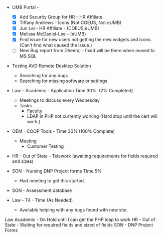 - UMB Portal - 
    - [x] Add Security Group for HR - HR Affiliate.
    - [x] Tiffany Andrews - Icons (Not COEUS, Not eUMB)
    - [x] Jun Lei - HR Affiliate - (COEUS,eUMB)
    - [x] Melissa McDaniel-Lee - (eUMB)
    - [x] Find issue for new users not getting the new widgets and icons. (Can't find what caused the issue.)
    - [ ] New Bug report from Dheeraj - fixed will be there when moved to MS SQL

- Testing AVD Remote Desktop Solution
	- Searching for any bugs 
	- Searching for missing software or settings

-   Law – Academic - Application Time  30%  (2% Completed)
    -   Meetings to discuss every Wednesday
    -   Tasks 
        -   Faculty 
        - LDAP in PHP not currently working (Hard stop until the cert will work.)

-   OEM - COOP Tools - Time 30% (100% Complete)
    -   Meeting  
        -   Customer Testing

- HR - Out of State - Telework (awaiting requirements for fields required and sizes)

-   SON - Nursing DNP Project forms Time 5%
    -   Had meeting to get this started.

-   SON - Assessment database

- Law - T4 - Time (As Needed)
	- Available helping with any bugs found with new site.

Law Academic - On Hold until I can get the PHP ldap to work 
HR - Out of State - Waiting for required fields and sized of fields
SON - DNP Project Forms

